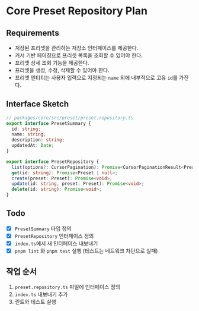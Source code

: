 # Core Preset Repository Plan

## Requirements

- 저장된 프리셋을 관리하는 저장소 인터페이스를 제공한다.
- 커서 기반 페이징으로 프리셋 목록을 조회할 수 있어야 한다.
- 프리셋 상세 조회 기능을 제공한다.
- 프리셋을 생성, 수정, 삭제할 수 있어야 한다.
- 프리셋 엔티티는 사용자 입력으로 지정되는 `name` 외에 내부적으로 고유 `id`를 가진다.

## Interface Sketch

```ts
// packages/core/src/preset/preset.repository.ts
export interface PresetSummary {
  id: string;
  name: string;
  description: string;
  updatedAt: Date;
}

export interface PresetRepository {
  list(options?: CursorPagination): Promise<CursorPaginationResult<PresetSummary>>;
  get(id: string): Promise<Preset | null>;
  create(preset: Preset): Promise<void>;
  update(id: string, preset: Preset): Promise<void>;
  delete(id: string): Promise<void>;
}
```

## Todo

- [x] `PresetSummary` 타입 정의
- [x] `PresetRepository` 인터페이스 정의
- [x] `index.ts`에서 새 인터페이스 내보내기
- [x] `pnpm lint` 와 `pnpm test` 실행 (테스트는 네트워크 차단으로 실패)

## 작업 순서

1. `preset.repository.ts` 파일에 인터페이스 정의
2. `index.ts` 내보내기 추가
3. 린트와 테스트 실행
